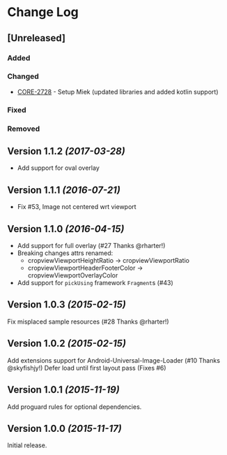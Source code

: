 Change Log
==========

## [Unreleased]

### Added
### Changed

- [CORE-2728](https://app.clickup.com/t/2289103/CORE-2728) - Setup Miek (updated libraries and added kotlin support)

### Fixed
### Removed

Version 1.1.2 *(2017-03-28)*
----------------------------
- Add support for oval overlay

Version 1.1.1 *(2016-07-21)*
----------------------------
- Fix #53, Image not centered wrt viewport

Version 1.1.0 *(2016-04-15)*
----------------------------

- Add support for full overlay (#27 Thanks @rharter!)
- Breaking changes attrs renamed: 
  * cropviewViewportHeightRatio -> cropviewViewportRatio
  * cropviewViewportHeaderFooterColor -> cropviewViewportOverlayColor
- Add support for `pickUsing` framework `Fragment`s (#43)

Version 1.0.3 *(2015-02-15)*
----------------------------

Fix misplaced sample resources (#28 Thanks @rharter!)

Version 1.0.2 *(2015-02-15)*
----------------------------

Add extensions support for Android-Universal-Image-Loader (#10 Thanks @skyfishjy!)
Defer load until first layout pass (Fixes #6)


Version 1.0.1 *(2015-11-19)*
----------------------------

Add proguard rules for optional dependencies.


Version 1.0.0 *(2015-11-17)*
----------------------------

Initial release.
